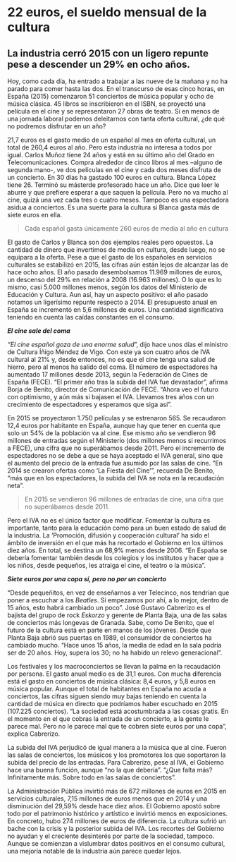 22 euros, el sueldo mensual de la cultura
=====
La industria cerró 2015 con un ligero repunte pese a descender un 29% en ocho años.
----
Hoy, como cada día, ha entrado a trabajar a las nueve de la mañana y no ha parado para comer hasta las dos. En el transcurso de esas cinco horas, en España (2015) comenzaron 51 conciertos de música popular y ocho de música clásica. 45 libros se inscribieron en el ISBN, se proyectó una película en el cine y se representaron 27 obras de teatro. Si en menos de una jornada laboral podemos deleitarnos con tanta oferta cultural, ¿de qué no podremos disfrutar en un año?

21,7 euros es el gasto medio de un español al mes en oferta cultural, un total de 260,4 euros al año. Pero esta industria no interesa a todos por igual.  Carlos Muñoz tiene 24 años y está en su último año del Grado en Telecomunicaciones. Compra alrededor de cinco libros al mes –alguno de segunda mano-, ve dos películas en el cine y cada dos meses disfruta de un concierto. En 30 días ha gastado 100 euros en cultura. Blanca López tiene 26. Terminó su másterde profesorado hace un año. Dice que leer le aburre y que prefiere esperar a que saquen la película. Pero no va mucho al cine, quizá una vez cada tres o cuatro meses. Tampoco es una espectadora asidua a conciertos. Es una suerte para la cultura si Blanca gasta más de siete euros en ella. 

>Cada español gasta únicamente 260 euros 
de media al año en cultura

El gasto de Carlos y Blanca son dos ejemplos reales pero opuestos. La cantidad de dinero que invertimos de media en cultura, desde luego, no se equipara a la oferta. Pese a que el gasto de los españoles en servicios culturales se estabilizó en 2015, las cifras aún están lejos de alcanzar las de hace ocho años. El año pasado desembolsamos 11.969 millones de euros, un descenso del 29% en relación a 2008 (16.963 millones). O lo que es lo mismo, casi 5.000 millones menos, según los datos del Ministerio de Educación y Cultura. 
Aun así, hay un aspecto positivo: el año pasado notamos un ligerísimo repunte respecto a 2014. El presupuesto anual en España se incrementó en 5,6 millones de euros. Una cantidad significativa teniendo en cuenta las caídas constantes en el consumo.


***El cine sale del coma***

*“El cine español goza de una enorme salud*”, dijo hace unos días el ministro de Cultura Íñigo Méndez de Vigo. Con este ya son cuatro años de IVA cultural al 21% y, desde entonces, no es que el cine tenga una salud de hierro, pero al menos ha salido del coma. El número de espectadores ha aumentado 17 millones desde 2013, según la Federación de Cines de España (FECE). “El primer año tras la subida del IVA fue devastador”, afirma Borja de Benito, director de Comunicación de FECE. “Ahora veo el futuro con optimismo, y aún más si bajasen el IVA. Llevamos tres años con un crecimiento de espectadores y esperamos que siga así”.

En 2015 se proyectaron 1.750 películas y se estrenaron 565. Se recaudaron 12,4 euros por habitante en España, aunque hay que tener en cuenta que solo un 54% de la población va al cine. Ese mismo año se vendieron 96 millones de entradas según el Ministerio (dos millones menos si recurrimos a FECE), una cifra que no superábamos desde 2011. Pero el incremento de espectadores no se debe a que se haya aceptado el IVA general, sino que el aumento del precio de la entrada fue asumido por las salas de cine. “En 2014 se crearon ofertas como ‘La Fiesta del Cine’”, recuerda De Benito, “más que en los espectadores, la subida del IVA se nota en la recaudación neta”.

>En 2015 se vendieron 96 millones de entradas de cine, 
una cifra que no superábamos desde 2011.

Pero el IVA no es el único factor que modificar. Fomentar la cultura es importante, tanto para la educación como para un buen estado de salud de la industria. La ‘Promoción, difusión y cooperación cultural’ ha sido el ámbito de inversión en el que más ha recortado el Gobierno en los últimos diez años. En total, se destina un 68,9% menos desde 2006. “En España se debería fomentar también desde los colegios y los institutos y hacer que a los niños, desde pequeños, les atraiga el cine, el teatro o la música”.

***Siete euros por una copa sí, pero no por un concierto***

“Desde pequeñitos, en vez de enseñarnos a ver Telecinco, nos tendrían que poner a escuchar a los _Beatles_. Si empezamos por ahí, a lo mejor, dentro de 15 años, esto habrá cambiado un poco”. José Gustavo Cabrerizo es el bajista del grupo de rock _Eskorzo_ y gerente de Planta Baja, una de las salas de conciertos más longevas de Granada. Sabe, como De Benito, que el futuro de la cultura está en parte en manos de los jóvenes. Desde que Planta Baja abrió sus puertas en 1989, el consumidor de conciertos ha cambiado mucho. “Hace unos 15 años, la media de edad en la sala podría ser de 20 años. Hoy, supera los 30; no ha habido un relevo generacional”. 

Los festivales y los macroconciertos se llevan la palma en la recaudación por persona. El gasto anual medio es de 31,1 euros. Con mucha diferencia está el gasto en conciertos de música clásica: 8,4 euros, y 5,8 euros en música popular. Aunque el total de habitantes en España no acuda a conciertos, las cifras siguen siendo muy bajas teniendo en cuenta la cantidad de música en directo que podríamos haber escuchado en 2015 (107.225 conciertos). “La sociedad está acostumbrada a las cosas gratis. En el momento en el que cobras la entrada de un concierto, a la gente le parece mal. Pero no le parece mal que te cobren siete euros por una copa”, explica Cabrerizo. 

La subida del IVA perjudicó de igual manera a la música que al cine. Fueron las salas de conciertos, los músicos y los promotores los que soportaron la subida del precio de las entradas. Para Cabrerizo, pese al IVA, el Gobierno hace una buena función, aunque “no la que debería”. “¿Que falta más? Infinitamente más. Sobre todo en las salas de conciertos”. 

La Administración Pública invirtió más de 672 millones de euros en 2015 en servicios culturales, 7,15 millones de euros menos que en 2014 y una disminución del 29,59% desde hace diez años.  El Gobierno apostó sobre todo por el patrimonio histórico y artístico e invirtió menos en exposiciones. En concreto, hubo 274 millones de euros de diferencia. La cultura sufrió un bache con la crisis y la posterior subida del IVA. Los recortes del Gobierno no ayudan y el creciente desinterés por parte de la sociedad, tampoco. Aunque se comienzan a vislumbrar datos positivos en el consumo cultural, una mejoría  notable de la industria aún parece quedar lejos.